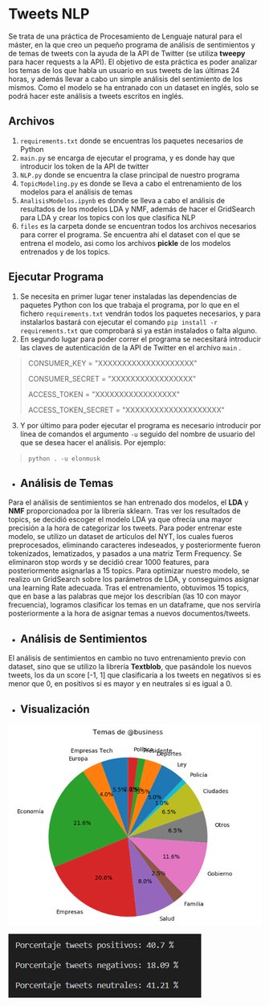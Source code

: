 # Tweets NLP
Se trata de una práctica de Procesamiento de Lenguaje natural para el máster, en la que creo un pequeño programa de análisis de sentimientos y de temas de tweets con la ayuda de la API de Twitter (se utiliza **tweepy** para hacer requests a la API). El objetivo de esta práctica es poder analizar los temas de los que habla un usuario en sus tweets de las últimas 24 horas, y además llevar a cabo un simple análisis del sentimiento de los mismos. Como el modelo se ha entranado con un dataset en inglés, solo se podrá hacer este análisis a tweets escritos en inglés. 
## Archivos
1. `requirements.txt` donde se encuentras los paquetes necesarios de Python
1. `main.py` se encarga de ejecutar el programa, y es donde hay que introducir los token de la API de twitter
1. `NLP.py` donde se encuentra la clase principal de nuestro programa
1. `TopicModeling.py` es donde se lleva a cabo el entrenamiento de los modelos para el análisis de temas
1. `AnalisisModelos.ipynb` es donde se lleva a cabo el análisis de resultados de los modelos LDA y NMF, además de hacer el GridSearch para LDA y crear los topics con los que clasifica NLP
1. `files` es la carpeta donde se encuentran todos los archivos necesarios para correr el programa. Se encuentra ahi el dataset con el que se entrena el modelo, asi como los archivos **pickle** de los modelos entrenados y de los topics.
## Ejecutar Programa
1. Se necesita en primer lugar tener instaladas las dependencias de paquetes Python con los que trabaja el programa, por lo que en el fichero  `requirements.txt`  vendrán todos los paquetes necesarios, y para instalarlos bastará con ejecutar el comando `pip install -r requirements.txt` que comprobará si ya están instalados o falta alguno.
1. En segundo lugar para poder correr el programa se necesitará introducir las claves de autenticación de la API de Twitter en el archivo `main` .

> CONSUMER_KEY = "XXXXXXXXXXXXXXXXXXXX"
>
> CONSUMER_SECRET = "XXXXXXXXXXXXXXXXX"
>
> ACCESS_TOKEN = "XXXXXXXXXXXXXXXXX"
>
> ACCESS_TOKEN_SECRET = "XXXXXXXXXXXXXXXXXXXX"

3. Y por último para poder ejecutar el programa es necesario introducir por línea de comandos el argumento `-u` seguido del nombre de usuario del que se desea hacer el análisis. Por ejemplo:
>   `python . -u elonmusk`

* ## Análisis de Temas
Para el análisis de sentimientos se han entrenado dos modelos, el **LDA** y **NMF** proporcionadoa por la librería sklearn. Tras ver los resultados de topics, se decidió escoger el modelo LDA ya que ofrecía una mayor precisión a la hora de categorizar los tweets. 
Para poder entrenar este modelo, se utilizo un dataset de artículos del NYT, los cuales fueros preprocesados, eliminando caracteres indeseados, y posteriormente fueron tokenizados, lematizados, y pasados a una matriz Term Frequency. Se eliminaron stop words y se decidió crear 1000 features, para posteriormente asignarlas a 15 topics. 
Para optimizar nuestro modelo, se realizo un GridSearch sobre los parámetros de LDA, y conseguimos asignar una learning Rate adecuada.
Tras el entrenamiento, obtuvimos 15 topics, que en base a las palabras que mejor los describían (las 10 con mayor frecuencia), logramos clasificar los temas en un dataframe, que nos serviría posteriormente a la hora de asignar temas a nuevos documentos/tweets.

* ## Análisis de Sentimientos
El análisis de sentimientos en cambio no tuvo entrenamiento previo con dataset, sino que se utilizo la librería **Textblob**, que pasándole los nuevos tweets, los da un score [-1, 1] que clasificaría a los tweets en negativos si es menor que 0, en positivos si es mayor y en neutrales si es igual a 0. 

* ## Visualización

![Pie Chart](images/piechart.PNG)

![Terminal](images/sentiment.PNG)
